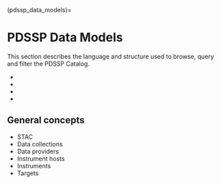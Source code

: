 (pdssp_data_models)=
# PDSSP Data Models

This section describes the language and structure used to browse, query and filter the PDSSP Catalog.

- [](pdssp_stac_model)
- [](pdssp_itag_model)
- [](pdssp_egg_model)
- [](pdssp_map_layers)

## General concepts

- STAC
- Data collections
- Data providers
- Instrument hosts
- Instruments
- Targets


